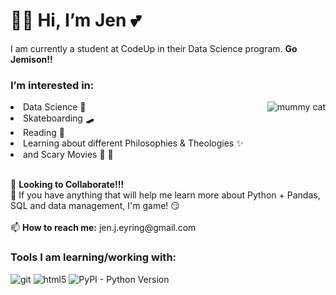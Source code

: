 <h1>🙌🏻 Hi, I’m Jen 💕 </h1>
<p>I am currently a student at CodeUp in their Data Science program. <b>Go Jemison!!</b></p>

<h3> I’m interested in: </h3><img align="right" img alt="mummy cat" src="https://media.giphy.com/media/rmV9g0Wb1lPji/giphy.gif" />
<li> Data Science 🧮 </li> 
<li>Skateboarding 🛹 </li> 
<li>Reading 📖 </li>
<li>Learning about different Philosophies & Theologies ✨ </li> 
<li>and Scary Movies 🎥 🍿  </li>
<br>
<p>
  
                           
</p>
🌱 <b>Looking to Collaborate!!!</b>
<br>
💞️ If you have anything that will help me learn more about Python + Pandas, SQL and data management, I'm game! 😏 
<br>
<br>
📫 <b>How to reach me:</b> jen.j.eyring@gmail.com


<h3>Tools I am learning/working with:</h3>
<p>
  
  <img alt="git" src="https://img.shields.io/badge/-Git-F05032?style=flat-square&logo=git&logoColor=white" />
  <img alt="html5" src="https://img.shields.io/badge/-HTML5-E34F26?style=flat-square&logo=html5&logoColor=white" />
  <img alt="PyPI - Python Version" src="https://img.shields.io/pypi/pyversions/pandas">
</p>

<!---
jeneyring/jeneyring is a ✨ special ✨ repository because its `README.md` (this file) appears on your GitHub profile.
You can click the Preview link to take a look at your changes.
--->
